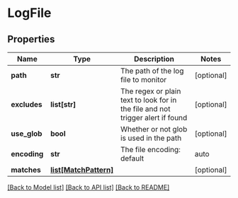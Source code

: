 # LogFile

## Properties
Name | Type | Description | Notes
------------ | ------------- | ------------- | -------------
**path** | **str** | The path of the log file to monitor | [optional] 
**excludes** | **list[str]** | The regex or plain text to look for in the file and not trigger alert if found | [optional] 
**use_glob** | **bool** | Whether or not glob is used in the path | [optional] 
**encoding** | **str** | The file encoding: default | auto | UTF-8 | UTF-16 | [optional] 
**matches** | [**list[MatchPattern]**](MatchPattern.md) |  | [optional] 

[[Back to Model list]](../README.md#documentation-for-models) [[Back to API list]](../README.md#documentation-for-api-endpoints) [[Back to README]](../README.md)


